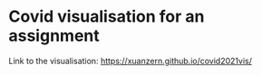# Covid visualisation for an assignment
Link to the visualisation: https://xuanzern.github.io/covid2021vis/

